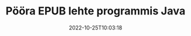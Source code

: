 ---
############################# Static ############################
layout: "auto-gen-merger"
date: 2022-10-25T10:03:18
draft: false
otherformats: pdf xps tex

############################# Head ############################
head_title: "Pööra EPUB lehekülge Java-s – pöörake 90, 180, 270 nurga all"
head_description: "Pöörake faili EPUB konkreetseid või kõiki dokumendilehti 90, 180, 270 nurga all, kasutades dokumentide liitmise API-d."

############################# Header ############################
title: "Pööra EPUB lehte programmis Java"
description: "Pöörake EPUB lehte mõne rea Java koodiga."
bg_image: "https://cms.admin.containerize.com/templates/aspose/App_Themes/V3/images/bg/header1.png"
bg_overlay: false
button:
    enable: true
    icon: "fas fa-arrow-down"
    label: "Laadige alla tasuta prooviversioon"
    link: "https://downloads.groupdocs.com/merger/java"

############################# SubMenu ############################
submenu:
    enable: true

    left:
        img_alt: "GroupDocs.Merger for Java"
        image: "https://cms.admin.containerize.com/templates/groupdocs/images/product-logos/90x90-noborder/groupdocs-merger-java.png"
        product: "GroupDocs.Merger"
        platform: "Java"

    middle:
        button:

            # button loop
            - link: "https://apireference.groupdocs.com/merger/java"
              text: "API viide"

            # button loop
            - link: "https://github.com/groupdocs-merger"
              text: "Koodi näited"

            # button loop
            - link: "https://products.groupdocs.app/merger/family"
              text: "Reaalajas demod"

            # button loop
            - link: "https://purchase.groupdocs.com/pricing/merger/java"
              text: "Hinnakujundus"

    right:
        link_download: "https://downloads.groupdocs.com/merger"
        link_learn: "https://docs.groupdocs.com/merger/java"
        link_buy: "https://purchase.groupdocs.com"

############################# About ############################
about:
    enable: true
    title: "Teave toote GroupDocs.Merger for Java API kohta"
    content: |
        [GroupDocs.Merger for Java](/et/merger/java/) pakub lihtsat lahendust mitmesuguste dokumendivormingute, sealhulgas PDF, Microsoft Office (Word, Excel, PowerPoint) turvaliseks liitmiseks ja jagamiseks , OneNote), OpenDocument, HTML, pildid ja paljud teised rakenduses Java. Lisades vaid mõne koodirea, saate teha mitmeid dokumenditoiminguid, nagu teisaldamine, eemaldamine, pööramine, vahetamine, eraldamine või lehtede orientatsiooni muutmine dokumentides. Dokumentide ühendamise API toetab ka dokumendi lehtede eelvaate kuvamist pildina, et analüüsida dokumendi struktuuri, vormingut ja lehe sisu.
        
        GroupDocs.Merger API on õige valik ettevõtete lahenduste jaoks, mis vajavad faililehtede pööramise funktsioone. Neid API-sid toetavad hästi kõik suuremad operatsioonisüsteemid ja platvormid, sealhulgas J2SE 7.0 (1.7), J2SE 8.0 (1.8), Java 10.

############################# Steps ############################
steps:
    enable: true
    title_left: "Pöörake EPUB faililehte tootes Java"
    content_left: |
        [GroupDocs.Merger for Java](/et/merger/java/) võimaldab Java arendajatel hõlpsasti pöörata mõnda konkreetset või kõiki lehti EPUB failis 90 juures , 180 või 270 pöördenurka mõne lihtsa sammu abil.
        
        * Initsialiseerige **RotateOptions** soovitud pöördenurga ja leheküljenumbritega.
        * Looge **Merger** uus eksemplar ja edastage lähtedokumendi tee konstruktori parameetrina.
        * Helistage funktsioonile **rotatePages** ja edastage objekt **RotateOptions**.
        * Helistage käsule **save** ja määrake tulemuseks oleva dokumendi salvestamise failitee.

    title_right: "Nõuded süsteemile"
    content_right: |
        GroupDocs.Merger for Java API-sid toetavad kõik suuremad platvormid ja operatsioonisüsteemid. Enne alloleva koodi käivitamist veenduge, et teie süsteemi on installitud järgmised eeltingimused.

        * Operatsioonisüsteemid: Microsoft Windows, Linux, MacOS
        * Arenduskeskkonnad: NetBeans, IntelliJ IDEA, Eclipse
        * Raamistikud: J2SE 7.0 (1.7), J2SE 8.0 (1.8), Java 10
        * Laadige alla toote GroupDocs.Merger for Java uusim versioon saidilt [Maven](https://repository.groupdocs.com/webapp/#/artifacts/browse/tree/General/repo/com/groupdocs/groupdocs-merger)
         
    code: |
     {{% merger/additional-styles %}}
     {{< merger/code-merger title="Kuidas pöörata EPUB faililehte, kasutades Java näitekoodi">}}

        ```java    
        // Pöörake EPUB faililehte, kasutades GroupDocs.Merger API-t
        // Initsialiseerige klass RotateOptions, et määrata pöördenurk ja pööratavate lehekülgede numbrid
        RotateOptions rotateOptions = new RotateOptions(RotateMode.Rotate180, new int[] { 2, 3 });

        // Ühinemise käivitamine sisenddokumendiga EPUB
        Merger merger = new Merger("input.epub");

        // Kutsuge meetod rotatePages ja edastage sellele objekt RotateOptions
        merger.rotatePages(rotateOptions);
    
        // Helistage salvestamismeetodile ja edastage soovitud failitee väljunddokumendi salvestamiseks
        merger.save("output.epub");
        ```
     {{< /merger/code-merger >}}

############################# Demos ############################
demos:
    enable: true
    title: "Reaalajas demod – pöörake võrgus EPUB faililehte"
    content: |
       Pöörake kohe EPUB faililehte, külastades veebisaiti [GroupDocs.Merger Live Demos](https://products.groupdocs.app/splitter/rotate-pages/epub).
       Reaalajas demol on järgmised eelised.
        
############################# About Formats ############################
about_formats:
    enable: true

############################# More Formats ############################
more_formats:
    enable: true
    title: "Muude dokumendivormingute lehtede pööramine"
    content: |
        Java dokumenteerib failivormingute ja piltide ühendamise ja jagamise API. Pöörake mõnda populaarset failivormingut, nagu allpool kirjeldatud.

############################# Back to top ###############################
back_to_top:
    enable: true
---